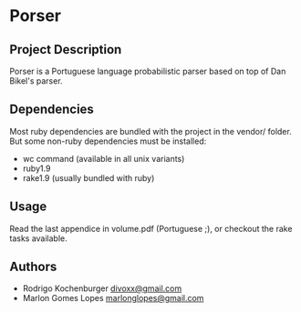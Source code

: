 Porser
======

Project Description
-------------------

Porser is a Portuguese language probabilistic parser based on top of Dan Bikel's parser.

Dependencies
------------

Most ruby dependencies are bundled with the project in the vendor/ folder. But some non-ruby dependencies must be installed:

* wc command (available in all unix variants)
* ruby1.9
* rake1.9 (usually bundled with ruby)

Usage
-----

Read the last appendice in volume.pdf (Portuguese ;), or checkout the rake tasks available.

Authors
-------

* Rodrigo Kochenburger <divoxx@gmail.com>
* Marlon Gomes Lopes <marlonglopes@gmail.com>
